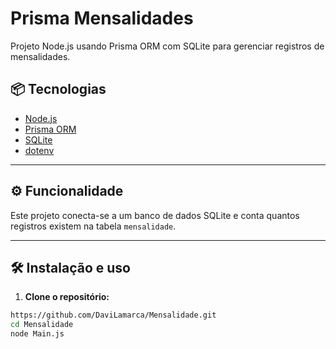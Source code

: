 # Prisma Mensalidades

Projeto Node.js usando Prisma ORM com SQLite para gerenciar registros de mensalidades.

## 📦 Tecnologias

- [Node.js](https://nodejs.org/)
- [Prisma ORM](https://www.prisma.io/)
- [SQLite](https://www.sqlite.org/)
- [dotenv](https://www.npmjs.com/package/dotenv)

---

## ⚙️ Funcionalidade

Este projeto conecta-se a um banco de dados SQLite e conta quantos registros existem na tabela `mensalidade`.

---

## 🛠️ Instalação e uso

1. **Clone o repositório:**

```bash
https://github.com/DaviLamarca/Mensalidade.git
cd Mensalidade
node Main.js

